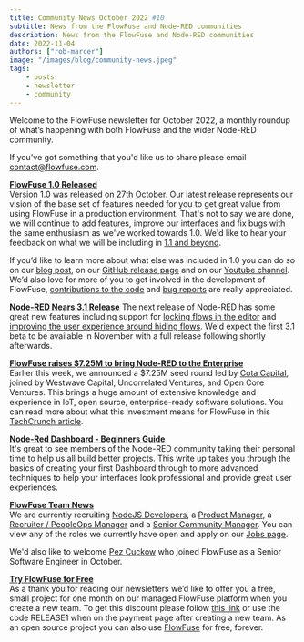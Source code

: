 ```yaml
---
title: Community News October 2022 #10
subtitle: News from the FlowFuse and Node-RED communities
description: News from the FlowFuse and Node-RED communities
date: 2022-11-04
authors: ["rob-marcer"]
image: "/images/blog/community-news.jpeg"
tags:
    - posts
    - newsletter
    - community
---
```


Welcome to the FlowFuse newsletter for October 2022, a monthly roundup of what’s happening with both FlowFuse and the wider Node-RED community.
<!--more-->
If you've got something that you'd like us to share please email [contact@flowfuse.com](mailto:contact@flowfuse.com).

[**FlowFuse 1.0 Released**](http://flowforge.com/blog/2022/10/flowforge-1-released/)   
Version 1.0 was released on 27th October. Our latest release represents our vision of the base set of features needed for you to get great value from using FlowFuse in a production environment. That's not to say we are done, we will continue to add features, improve our interfaces and fix bugs with the same enthusiasm as we've worked towards 1.0. We'd like to hear your feedback on what we will be including in [1.1 and beyond](https://github.com/orgs/flowforge/projects/5). 

If you’d like to learn more about what else was included in 1.0 you can do so on our [blog post](http://flowforge.com/blog/2022/10/flowforge-1-released), on our [GitHub release page](https://github.com/flowforge/flowforge/releases/tag/v1.0.0) and on our [Youtube channel](https://www.youtube.com/watch?v=5TLT7CQR7iI). We’d also love for more of you to get involved in the development of FlowFuse, [contributions to the code](https://github.com/flowforge/flowforge/blob/main/CONTRIBUTING.md) and [bug reports](https://github.com/flowforge/flowforge/issues) are really appreciated.

[**Node-RED Nears 3.1 Release**](https://github.com/node-red/node-red/milestone/19)
The next release of Node-RED has some great new features including support for [locking flows in the editor](https://github.com/node-red/node-red/pull/3938) and [improving the user experience around hiding flows](https://github.com/node-red/node-red/pull/3930). We'd expect the first 3.1 beta to be available in November with a full release following shortly afterwards.
    
[**FlowFuse raises $7.25M to bring Node-RED to the Enterprise**](https://flowforge.com/blog/2022/10/seed-round-bring-node-red-to-enterprise/)  
Earlier this week, we announced a $7.25M seed round led by [Cota Capital](https://www.cotacapital.com/knowledgecapital/flowforge-closes-the-gap-between-it-and-ot), joined by Westwave Capital, Uncorrelated Ventures, and Open Core Ventures. This brings a huge amount of extensive knowledge and experience in IoT, open source, enterprise-ready software solutions. You can read more about what this investment means for FlowFuse in this [TechCrunch article](https://techcrunch.com/2022/11/03/flowforge-nabs-7-2m-to-help-companies-integrate-iot-using-node-red).

[**Node-Red Dashboard - Beginners Guide**](https://stevesnoderedguide.com/node-red-dashboard)  
It's great to see members of the Node-RED community taking their personal time to help us all build better projects. This write up takes you through the basics of creating your first Dashboard through to more advanced techniques to help your interfaces look professional and provide great user experiences.

[**FlowFuse Team News**](https://flowforge.com/team/)    
We are currently recruiting [NodeJS Developers](https://boards.greenhouse.io/flowforge/jobs/4463977004), a [Product Manager](https://boards.greenhouse.io/flowforge/jobs/4717778004), a [Recruiter / PeopleOps Manager](https://boards.greenhouse.io/flowforge/jobs/4687876004) and a [Senior Community Manager](https://boards.greenhouse.io/flowforge/jobs/4700809004). You can view any of the roles we currently have open and apply on our [Jobs page](https://boards.greenhouse.io/flowforge).

We'd also like to welcome [Pez Cuckow](https://github.com/Pezmc) who joined FlowFuse as a Senior Software Engineer in October.
    
[**Try FlowFuse for Free**](https://app.flowforge.com/account/create?code=RELEASE1)  
As a thank you for reading our newsletters we’d like to offer you a free, small project for one month on our managed FlowFuse platform when you create a new team. To get this discount please follow [this link](https://app.flowforge.com/account/create?code=RELEASE010) or use the code RELEASE1 when on the payment page after creating a new team. As an open source project you can also use [FlowFuse](https://flowforge.com/docs/install/) for free, forever.
